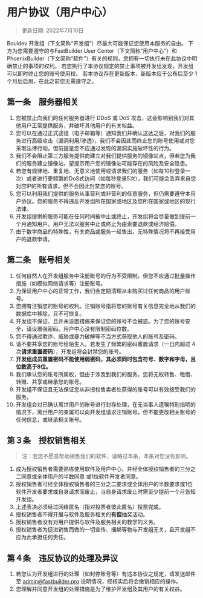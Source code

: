 # 用户协议（用户中心）
> 更新日期: 2022年7月10日

Bouldev 开发组（下文简称“开发组”）尽最大可能保证您使用本服务的自由。
下方为您需要遵守的与FastBuilder User Center（下文简称“用户中心”）和PhoenixBuilder（下文简称“软件”）有关的规则，您拥有一切执行未在此协议中明确禁止的事项的权利。
若您执行了本协议规定的禁止事项被开发组发现，开发组可以即时终止您的账号使用权。
若本协议存在更新版本，新版本应于公布后至少 1 个月后启用，在此之前您无需遵守之。
## 第一条　服务器相关
1. 您被禁止向我们的任何服务器进行 DDoS 或 DoS 攻击，这会影响到我们对其他用户正常提供服务，并破坏其他用户的有关权益。
2. 您可以在通过正式途径（电子邮箱等）通知我们并确认送达之后，对我们的服务进行高级攻击（漏洞利用/渗透），我们不会因此而终止您的账号使用或对您采取法律行动，但前提是您不应通过发现的漏洞实施破坏性的行为。
3. 我们不会阻止第三方服务提供商建立对我们提供服务的镜像站点，但若您为我们的服务建立镜像站，望提示用户您的镜像站可能存在的风险及安全隐患。
4. 若您有规律地、重复地、无意义地使用或请求我们的服务（如每10秒登录一次）或者进行更频繁的DoS式访问（如每秒登录5次），我们可能会丢弃来自您对应IP的所有请求，但不会因此封禁您的账号。
5. 您可以利用我们提供的服务从事营利或非营利的任意服务，但仍需要遵守本用户协议。您的服务不得违反开发组所在国家或地区及您所在国家或地区的现行法律。
6. 开发组提供的服务可能在任何时间被中止或终止，开发组将会尽量做到提前一个月通知用户。用户无法以服务中止或终止为由索要退款或经济赔偿。
7. 由于数字商品的特殊性，有关商品或服务一经售出，无特殊情况将不再接受用户的退款申请。
## 第二条　账号相关
1. 任何自然人在开发组服务中注册账号的行为不受限制，但您不应通过批量操作措施（如模拟网络请求等）注册账号。
2. 为保证用户中心的正常工作，我们会定期清理从未购买过任何商品的用户账号。
3. 您拥有注销您的账号的权利。注销账号指将您的账号有关信息完全地从我们的数据库中移除，且不可恢复。
4. 开发组不保证、且并未设置措施来保证您的账号不会被盗。为了您的账号安全，请设置强密码。用户中心没有限制密码位数。
5. 您不得通过欺诈、威胁或暴力破解等不当方式获取他人的账号及密码。
6. 请不要共享您的账号给陌生人。若发生了频繁的密码重置请求（一日内超过 4 次**请求重置密码**），开发组将会封禁您的账号。
7. **开发组成员重置密码不能使用弱密码，其必须同时包含符号、数字和字母，且位数高于8位。**
8. 我们承认您的账号所属权，但由于涉及到我们的服务，您将无权转售、租借、转赠、共享或继承您的账号。
9. 开发组不保证且无法保证您从非授权售卖者处获得的账号可以有效接受我们的服务。
10. 开发组会对已确认离世用户的账号进行封存处理，在无当事人遗嘱特别指明的情况下，离世用户的亲属可以向开发组请求注销账号，但不能更改相关账号的任何信息，或继承相关账号。
## 第３条　授权销售相关
> 注：若您不愿意帮助销售我们的软件，请略过本条，本条对您没有影响。

1. 成为授权销售者需要熟练使用软件及用户中心，并经全体授权销售者的三分之二同意或全体用户的半数同意
或1位软件开发者同意。
2. 授权销售者可经全体授权销售者的三分之二要求或全体用户的半数要求或1位软件开发者要求或自身请求而废止，当自身请求废止时需至少提前一个月告知开发组。
3. 上述表决必须经过网络匿名（指对投票者彼此匿名）投票完成。
4. 授权销售者不得开展与软件及服务相关的**有偿**抽奖活动。
5. 授权销售者没有对用户提供与软件及服务相关的教学的义务。
6. 授权销售者为促进销售而做的一切宣传、捆绑等物与开发组无关，且开发组不应为此承担任何责任。
## 第４条　违反协议的处理及异议
1. 若您认为开发组进行的处理（如封停账号等）有违本协议之规定，请发送邮件至 [admin@fastbuilder.pro](mailto:admin@fastbuilder.pro) 说明情况，经核实后将会撤销相应的操作。
2. 您理解并同意开发组的处理措施是为了维护开发组及其用户的有关权益。
